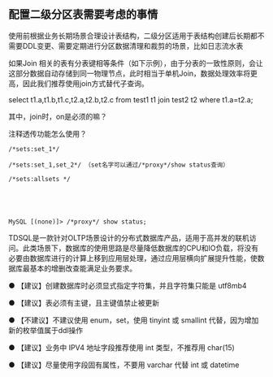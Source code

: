 ## 配置二级分区表需要考虑的事情

使用前根据业务长期场景合理设计表结构，二级分区适用于表结构创建后长期都不需要DDL变更、需要定期进行分区数据清理和裁剪的场景，比如日志流水表







如果Join 相关的表有分表键相等条件（如下示例），由于分表的一致性原则，会让这部分数据自动存储到同一物理节点，此时相当于单机Join，数据处理效率将更高，因此我们推荐使用join方式替代子查询。





select t1.a,t1.b,t1.c,t2.a,t2.b,t2.c from test1 t1 join test2 t2 where t1.a=t2.a;

其中，join时，on是必须的嘛？





注释透传功能怎么使用？

```
/*sets:set_1*/

/*sets:set_1,set_2*/ （set名字可以通过/*proxy*/show status查询）

/*sets:allsets */





MySQL [(none)]> /*proxy*/ show status;
```











TDSQL是一款针对OLTP场景设计的分布式数据库产品，适用于高并发的联机访问。此类场景下，数据库的使用思路是尽量降低数据库的CPU和IO负载，将没有必要由数据库进行的计算上移到应用层处理，通过应用层横向扩展提升性能，使数据库最基本的增删改查能满足业务要求。





●  【建议】创建数据库时必须显式指定字符集，并且字符集只能是 utf8mb4

●  【建议】表必须有主键，且主键值禁止被更新

●  【不建议】不建议使用 enum，set，使用 tinyint 或 smallint 代替，因为增加新的枚举值属于ddl操作

●  【建议】业务中 IPV4 地址字段推荐使用 int 类型，不推荐用 char(15)

●  【建议】尽量使用字段固有属性，不要用 varchar 代替 int 或 datetime









